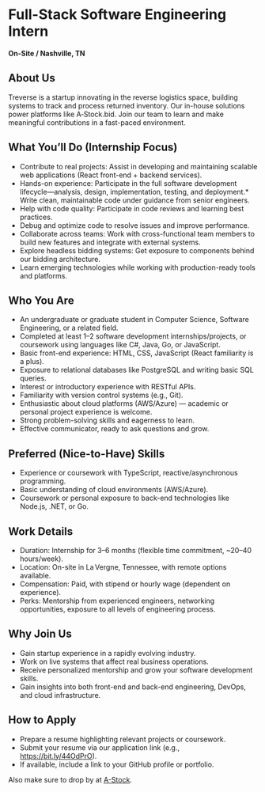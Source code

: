 # Full-Stack Software Engineering Intern
**On-Site / Nashville, TN**

## About Us
Treverse is a startup innovating in the reverse logistics space, building systems to track and process returned inventory. Our in-house solutions power platforms like A‑Stock.bid. Join our team to learn and make meaningful contributions in a fast-paced environment.

## What You’ll Do (Internship Focus)
* Contribute to real projects: Assist in developing and maintaining scalable web applications (React front-end + backend services).
* Hands-on experience: Participate in the full software development lifecycle—analysis, design, implementation, testing, and deployment.* Write clean, maintainable code under guidance from senior engineers.
* Help with code quality: Participate in code reviews and learning best practices.
* Debug and optimize code to resolve issues and improve performance.
* Collaborate across teams: Work with cross-functional team members to build new features and integrate with external systems.
* Explore headless bidding systems: Get exposure to components behind our bidding architecture.
* Learn emerging technologies while working with production-ready tools and platforms.

## Who You Are
* An undergraduate or graduate student in Computer Science, Software Engineering, or a related field.
* Completed at least 1–2 software development internships/projects, or coursework using languages like C#, Java, Go, or JavaScript.
* Basic front-end experience: HTML, CSS, JavaScript (React familiarity is a plus).
* Exposure to relational databases like PostgreSQL and writing basic SQL queries.
* Interest or introductory experience with RESTful APIs.
* Familiarity with version control systems (e.g., Git).
* Enthusiastic about cloud platforms (AWS/Azure) — academic or personal project experience is welcome.
* Strong problem-solving skills and eagerness to learn.
* Effective communicator, ready to ask questions and grow.

## Preferred (Nice-to-Have) Skills
* Experience or coursework with TypeScript, reactive/asynchronous programming.
* Basic understanding of cloud environments (AWS/Azure).
* Coursework or personal exposure to back-end technologies like Node.js, .NET, or Go.

## Work Details
* Duration: Internship for 3–6 months (flexible time commitment, ~20–40 hours/week).
* Location: On-site in La Vergne, Tennessee, with remote options available.
* Compensation: Paid, with stipend or hourly wage (dependent on experience).
* Perks: Mentorship from experienced engineers, networking opportunities, exposure to all levels of engineering process.

## Why Join Us
* Gain startup experience in a rapidly evolving industry.
* Work on live systems that affect real business operations.
* Receive personalized mentorship and grow your software development skills.
* Gain insights into both front-end and back-end engineering, DevOps, and cloud infrastructure.

## How to Apply
* Prepare a resume highlighting relevant projects or coursework.
* Submit your resume via our application link (e.g., https://bit.ly/44OdPrO).
* If available, include a link to your GitHub profile or portfolio. 


Also make sure to drop by at [A-Stock](http://www.astock.com).